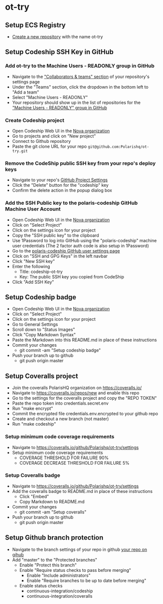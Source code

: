 # ot-try

## Setup ECS Registry
* [Create a new repository](https://us-west-1.console.aws.amazon.com/ecs/home?region=us-west-1#/repositories/create/new) with the name ot-try

## Setup Codeship SSH Key in GitHub

### Add ot-try to the Machine Users - READONLY group in GitHub
* Navigate to the ["Collaborators & teams" section](https://github.com/Polarishq/ot-try/settings/collaboration) of your repository's settings page
* Under the "Teams" section, click the dropdown in the bottom left to "Add a team"
* Select "Machine Users - READONLY"
* Your repository should show up in the list of repositories for the ["Machine Users - READONLY" group in GitHub](https://github.com/orgs/Polarishq/teams/machine-users-readonly/repositories)

### Create Codeship project
* Open Codeship Web UI in the [Nova organization](https://app.codeship.com/nova)
* Go to projects and click on "New project"
* Connect to Github repository
* Paste the git clone URL for your repo `git@github.com:Polarishq/ot-try.git`

### Remove the CodeShip public SSH key from your repo's deploy keys
* Navigate to your repo's [GitHub Project Settings](https://github.com/Polarishq/ot-try/settings/keys) 
* Click the "Delete" button for the "codeship" key
* Confirm the delete action in the popup dialog box

### Add the SSH Public key to the polaris-codeship GitHub Machine User Account
* Open Codeship Web UI in the [Nova organization](https://app.codeship.com/nova)
* Click on "Select Project"
* Click on the settings icon for your project
* Copy the "SSH public key" to the clipboard
* Use 1Password to log into GitHub using the "polaris-codeship" machine user credentials (The 2 factor auth code is also setup in 1Password)
* Go to the [polaris-codeship GitHub user settings page](https://github.com/settings/keys)
* Click on "SSH and GPG Keys" in the left navbar
* Click "New SSH key"
* Enter the following
	* Title: codeship-ot-try
	* Key: The public SSH key you copied from CodeShip
* Click "Add SSH Key"

## Setup Codeship badge
* Open Codeship Web UI in the [Nova organization](https://app.codeship.com/nova)
* Click on "Select Project"
* Click on the settings icon for your project
* Go to General Settings
* Scroll down to "Status Images"
* Click "Copy Markdown Syntax"
* Paste the Markdown into this README.md in place of these instructions
* Commit your changes
    * git commit -am "Setup codeship badge"
* Push your branch up to github
    * git push origin master

## Setup Coveralls project
* Join the coveralls PolarisHQ organization on https://coveralls.io/
* Navigate to https://coveralls.io/repos/new and enable this repo
* Go to the settings for the coveralls project and copy the "REPO TOKEN"
* Paste the repo token into credentials.secret.env
* Run "make encrypt"
* Commit the encrypted file credentials.env.encrypted to your github repo
* Create and checkout a new branch (not master)
* Run "make codeship"

### Setup minimum code coverage requirements
* Navigate to https://coveralls.io/github/Polarishq/ot-try/settings
* Setup minimum code coverage requirements
    * COVERAGE THRESHOLD FOR FAILURE                90%
    * COVERAGE DECREASE THRESHOLD FOR FAILURE       5%

### Setup Coveralls badge
* Navigate to https://coveralls.io/github/Polarishq/ot-try/settings
* Add the coveralls badge to README.md in place of these instructions
    * Click "Embed"
    * Copy Markdown to README.md
* Commit your changes
    * git commit -am "Setup coveralls"
* Push your branch up to github
    * git push origin master

## Setup Github branch protection
* Navigate to the branch settings of your repo in github [your repo on gihub](https://github.com/Polarishq/ot-try/settings/branches)
* Add "master" to the "Protected branches"
    * Enable "Protect this branch"
    * Enable "Require status checks to pass before merging"
        * Enable "Include administrators"
        * Enable "Require branches to be up to date before merging"
    * Enable status checks
        * continuous-integration/codeship
        * continuous-integration/coveralls
        
